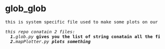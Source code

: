 # glob_glob
<pre>this is system specific file used to make some plots on our system.<br>
<i>this repo conatain 2 files:</i>
  <i><b>1.</b>glob.py</i> <b>gives you the list of string conatain all the files of train data</b>
  <i><b>2.</b>mapPlotter.py <b>plots something</b>
</pre>
